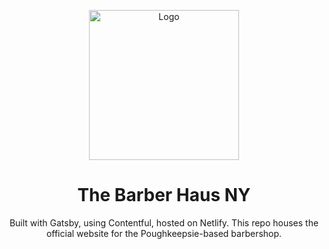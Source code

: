 <p align="center">
  <a href="https://www.thebarberhausny.com">
    <img alt="Logo" src="https://scontent.fewr1-6.fna.fbcdn.net/v/t1.0-9/p960x960/78174041_1016162742055811_4435393609679765504_o.jpg?_nc_cat=103&_nc_sid=85a577&_nc_oc=AQnRHgQG0Mxw6vkbBY4z6Twk9NQa7-Y2QqqoZRKHlsXBwhcBpxLwU3ytbO-knCRooKo&_nc_ht=scontent.fewr1-6.fna&_nc_tp=6&oh=b711cf806cf854e154ab884a80e36321&oe=5E9E120D" width="240"/>
  </a>
</p>
<h1 align="center">
  The Barber Haus NY
</h1>

<p align="center">
  Built with Gatsby, using Contentful, hosted on Netlify. This repo houses the official website for the Poughkeepsie-based barbershop.
<p>



